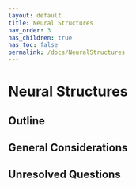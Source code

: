 ```yaml
---
layout: default
title: Neural Structures
nav_order: 3
has_children: true
has_toc: false
permalink: /docs/NeuralStructures
---
```


# Neural Structures

## Outline

## General Considerations

## Unresolved Questions


